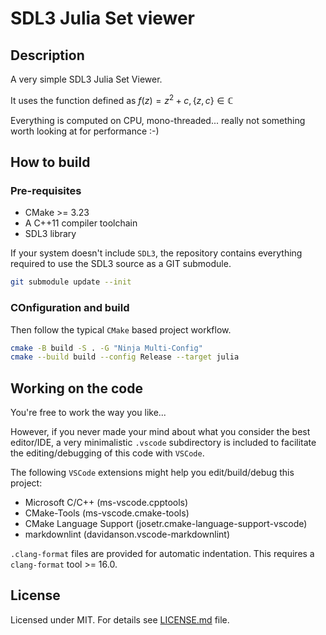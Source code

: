 # SDL3 Julia Set viewer

## Description

A very simple SDL3 Julia Set Viewer.

It uses the function defined as $f(z) = z^{2} + c, \{z, c\}  \in \mathbb{C}$

Everything is computed on CPU, mono-threaded... really not something worth looking at for performance :-)

## How to build

### Pre-requisites

- CMake >= 3.23
- A C++11 compiler toolchain
- SDL3 library

If your system doesn't include `SDL3`, the repository contains everything required
to use the SDL3 source as a GIT submodule.

```bash
git submodule update --init
```

### COnfiguration and build

Then follow the typical `CMake` based project workflow.

```bash
cmake -B build -S . -G "Ninja Multi-Config"
cmake --build build --config Release --target julia
```

## Working on the code

You're free to work the way you like...

However, if you never made your mind about what you consider the best
editor/IDE, a very minimalistic `.vscode` subdirectory is included to
facilitate the editing/debugging of this code with `VSCode`.

The following `VSCode` extensions might help you edit/build/debug this project:

- Microsoft C/C++ (ms-vscode.cpptools)
- CMake-Tools (ms-vscode.cmake-tools)
- CMake Language Support (josetr.cmake-language-support-vscode)
- markdownlint (davidanson.vscode-markdownlint)

`.clang-format` files are provided for automatic indentation. This requires
a `clang-format` tool >= 16.0.

## License

Licensed under MIT. For details see [LICENSE.md](./LICENSE.md) file.
